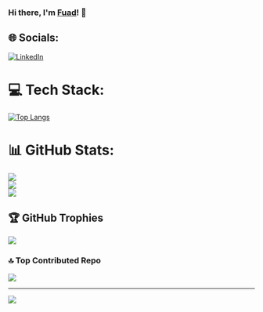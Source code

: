 ### Hi there, I'm [Fuad](https://www.linkedin.com/in/teuku-fuad-maulana-97619319a/)! 👋

<!--
**fuadvi/fuadvi** is a ✨ _special_ ✨ repository because its `README.md` (this file) appears on your GitHub profile.

Here are some ideas to get you started:

- 🔭 I’m currently working on ...
- 🌱 I’m currently learning ...
- 👯 I’m looking to collaborate on ...
- 🤔 I’m looking for help with ...
- 💬 Ask me about ...
- 📫 How to reach me: ...
- 😄 Pronouns: ...
- ⚡ Fun fact: ...
-->


## 🌐 Socials:
[![LinkedIn](https://img.shields.io/badge/LinkedIn-%230077B5.svg?logo=linkedin&logoColor=white)](https://www.linkedin.com/in/teuku-fuad-maulana-97619319a/) 

# 💻 Tech Stack:
[![Top Langs](https://github-readme-stats.vercel.app/api/top-langs/?username=fuadvi&layout=compact)](https://github.com/anuraghazra/github-readme-stats)

# 📊 GitHub Stats:
![](https://github-readme-stats.vercel.app/api?username=fuadvi&theme=dark&hide_border=false&include_all_commits=true&count_private=true)<br/>
![](https://github-readme-streak-stats.herokuapp.com/?user=fuadvi&theme=dark&hide_border=false)<br/>
![](https://github-readme-stats.vercel.app/api/top-langs/?username=fuadvi&theme=dark&hide_border=false&include_all_commits=true&count_private=true&layout=compact)

## 🏆 GitHub Trophies
![](https://github-profile-trophy.vercel.app/?username=fuadvi&theme=radical&no-frame=true&no-bg=false&margin-w=4)


### 🔝 Top Contributed Repo
![](https://github-contributor-stats.vercel.app/api?username=fuadvi&limit=5&theme=dark&combine_all_yearly_contributions=true)

---
[![](https://visitcount.itsvg.in/api?id=fuadvi&icon=0&color=0)](https://visitcount.itsvg.in)

<!-- Proudly created with GPRM ( https://gprm.itsvg.in ) -->
